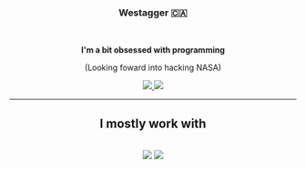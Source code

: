   <h3 align="center">Westagger 🇨🇦</h3>
  <br/>
  <div align="center">

   **I'm a bit obsessed with programming**
   
   (Looking foward into hacking NASA)

   </div>
  <div align="center"> 
    <a href="https://steamcommunity.com/id/Westagger/">
      <img src="https://img.shields.io/badge/Steam-000000?style=for-the-badge&logo=steam&logoColor=white" />
    </a>
    <a href="https://discord.com/users/759201612236718081" target="_blank">
       <img src="https://img.shields.io/badge/Discord-5865F2?style=for-the-badge&logo=discord&logoColor=white" target="_blank" />
    </a>
  </div>

   <hr/>

  <h2 align="center">I mostly work with</h2>
  <br/>
  <div align="center">
      <img src="https://skillicons.dev/icons?i=html,css,js,lua,python" />
      <img src="https://skillicons.dev/icons?i=github,vercel,sublime,vscode" /><br>
  </div>
  <br/>
  </div>
